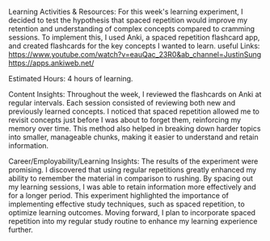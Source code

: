 Learning Activities & Resources:
For this week's learning experiment, I decided to test the hypothesis that spaced repetition would improve my retention and understanding of complex concepts compared to cramming sessions. To implement this, I used Anki, a spaced repetition flashcard app, and created flashcards for the key concepts I wanted to learn.
useful Links: 
https://www.youtube.com/watch?v=eauQac_23R0&ab_channel=JustinSung
https://apps.ankiweb.net/

Estimated Hours:
4 hours of learning.

Content Insights:
Throughout the week, I reviewed the flashcards on Anki at regular intervals. Each session consisted of reviewing both new and previously learned concepts. I noticed that spaced repetition allowed me to revisit concepts just before I was about to forget them, reinforcing my memory over time. This method also helped in breaking down harder topics into smaller, manageable chunks, making it easier to understand and retain information.

Career/Employability/Learning Insights:
The results of the experiment were promising. I discovered that using regular repetitions greatly enhanced my ability to remember the material in comparison to rushing. By spacing out my learning sessions, I was able to retain information more effectively and for a longer period. This experiment highlighted the importance of implementing effective study techniques, such as spaced repetition, to optimize learning outcomes. Moving forward, I plan to incorporate spaced repetition into my regular study routine to enhance my learning experience further.
